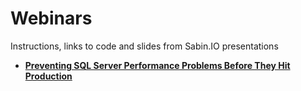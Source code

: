 # Webinars
Instructions, links to code and slides from Sabin.IO presentations

- __[Preventing SQL Server Performance Problems Before They Hit Production](Preventing%20SQL%20Server%20Performance%20Problems%20Before%20They%20Hit%20Production/)__
